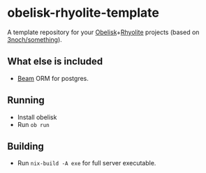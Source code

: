 # obelisk-rhyolite-template

A template repository for your [Obelisk](https://haskell.zettel.page/2012403.html)+[Rhyolite](https://haskell.zettel.page/2012401.html) projects (based on [3noch/something](https://github.com/3noch/something)).

## What else is included

- [Beam](https://tathougies.github.io/beam/) ORM for postgres.

## Running

- Install obelisk
- Run `ob run`

## Building

* Run `nix-build -A exe` for full server executable.
